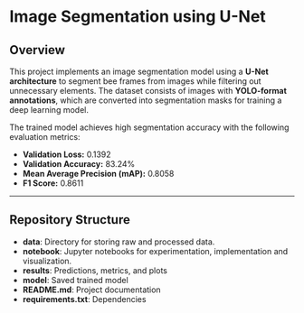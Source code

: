 # Image Segmentation using U-Net

## Overview
This project implements an image segmentation model using a **U-Net architecture** to segment bee frames from images while filtering out unnecessary elements. The dataset consists of images with **YOLO-format annotations**, which are converted into segmentation masks for training a deep learning model.

The trained model achieves high segmentation accuracy with the following evaluation metrics:
- **Validation Loss:** 0.1392
- **Validation Accuracy:** 83.24%
- **Mean Average Precision (mAP):** 0.8058
- **F1 Score:** 0.8611

---
## Repository Structure
- **data**: Directory for storing raw and processed data.
- **notebook**: Jupyter notebooks for experimentation, implementation and visualization.
- **results**: Predictions, metrics, and plots
- **model**: Saved trained model
- **README.md**: Project documentation
- **requirements.txt**: Dependencies